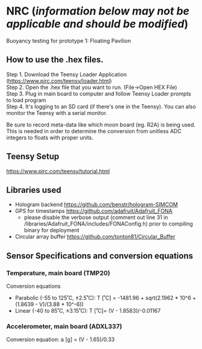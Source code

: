 ﻿# NRC (*information below may not be applicable and should be modified*)
Buoyancy testing for prototype 1: Floating Pavilion
 
## How to use the .hex files.
Step 1. Download the Teensy Loader Application (https://www.pjrc.com/teensy/loader.html)  
Step 2. Open the .hex file that you want to run. (File->Open HEX File)  
Step 3. Plug in main board to computer and follow Teensy Loader prompts to load program  
Step 4. It's logging to an SD card (if there's one in the Teensy). You can also monitor the Teensy with a serial monitor.   

Be sure to record meta-data like which moon board (eg. R2A) is being used. This is needed in order to determine the conversion from unitless ADC integers to floats with proper units.

## Teensy Setup
https://www.pjrc.com/teensy/tutorial.html

## Libraries used
* Hologram backend https://github.com/benstr/hologram-SIMCOM 
* GPS for timestamps https://github.com/adafruit/Adafruit_FONA
  * please disable the verbose output (comment out line 31 in /libraries/Adafruit_FONA/includes/FONAConfig.h) prior to compiling binary for deployment
* Circular array buffer https://github.com/tonton81/Circular_Buffer

## Sensor Specifications and conversion equations
### Temperature, main board (TMP20)
Conversion equations
* Parabolic (-55 to 125˚C, ±2.5˚C): T [˚C] = -1481.96 + sqrt(2.1962 * 10^6 + (1.8639 - V)/(3.88 * 10^-6)) 
* Linear (-40 to 85˚C, ±3.15˚C): T [˚C]= (V - 1.8583)/-0.01167
### Accelerometer, main board (ADXL337)
Conversion equation:
  a [g] = (V - 1.65)/0.33
